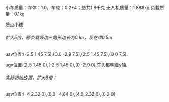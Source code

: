小车质量：车体：1.0，车轮：0.2*4；总共1.8千克
无人机质量：1.888kg
负载质量：0.1kg

质点小球
###### 扩大5倍，原负载等边三角形边长为0.1m，现在维0.5m

uav位置:(-2.5 1.45 7.5),(0.0 -2.9 7.5),(2.5 1.45 7.5),(0 0 7.5).

ugv位置:(2.5 1.45 0),(-2.5 1.45 0),(0 -2.9 0),车头都朝着y轴.

###### 实际初始放置，扩大8倍：

uav位置:(-4 2.32 0),(0.0 -4.64 0),(4.0 2.32 0),(0 2 0)
